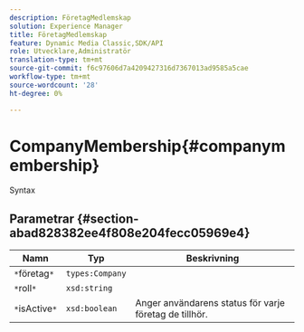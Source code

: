 ```yaml
---
description: FöretagMedlemskap
solution: Experience Manager
title: FöretagMedlemskap
feature: Dynamic Media Classic,SDK/API
role: Utvecklare,Administratör
translation-type: tm+mt
source-git-commit: f6c97606d7a4209427316d7367013ad9585a5cae
workflow-type: tm+mt
source-wordcount: '28'
ht-degree: 0%

---
```



# CompanyMembership{#companymembership}

Syntax

## Parametrar {#section-abad828382ee4f808e204fecc05969e4}

| Namn | Typ | Beskrivning |
|---|---|---|
| `*`företag`*` | `types:Company` |  |
| `*`roll`*` | `xsd:string` |  |
| `*`isActive`*` | `xsd:boolean` | Anger användarens status för varje företag de tillhör. |

